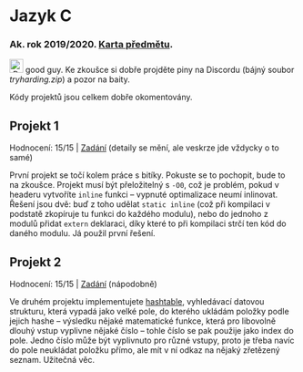 # Jazyk C
### Ak. rok 2019/2020. [Karta předmětu](https://www.fit.vut.cz/study/course/210310/.cs).

<img alt=":PePePepe:" width="24px" src="https://cdn.discordapp.com/emojis/490992251938406402.png?v=1" /> good guy. Ke zkoušce si dobře projděte piny na Discordu (bájný soubor _tryharding.zip_) a pozor na baity.

Kódy projektů jsou celkem dobře okomentovány.

## Projekt 1
Hodnocení: 15/15 | [Zadání](http://www.fit.vutbr.cz/study/courses/IJC/public/DU1.html.cs) (detaily se mění, ale veskrze jde vždycky o to samé)

První projekt se točí kolem práce s bitíky. Pokuste se to pochopit, bude to na zkoušce. Projekt musí být přeložitelný s `-O0`, což je problém, pokud v headeru vytvoříte `inline` funkci – vypnuté optimalizace neumí inlinovat. Řešení jsou dvě: buď z toho udělat `static inline` (což při kompilaci v podstatě zkopíruje tu funkci do každého modulu), nebo do jednoho z modulů přidat `extern` deklaraci, díky které to při kompilaci strčí ten kód do daného modulu. Já použil první řešení.

## Projekt 2
Hodnocení: 15/15 | [Zadání](http://www.fit.vutbr.cz/study/courses/IJC/public/DU2.html.cs) (nápodobně)

Ve druhém projektu implementujete [hashtable](https://cs.wikipedia.org/wiki/Ha%C5%A1ovac%C3%AD_tabulka), vyhledávací datovou strukturu, která vypadá jako velké pole, do kterého ukládám položky podle jejich hashe – výsledku nějaké matematické funkce, která pro libovolně dlouhý vstup vyplivne nějaké číslo – tohle číslo se pak použije jako index do pole. Jedno číslo může být vyplivnuto pro různé vstupy, proto je třeba navíc do pole neukládat položku přímo, ale mít v ní odkaz na nějaký zřetězený seznam. Užitečná věc.
